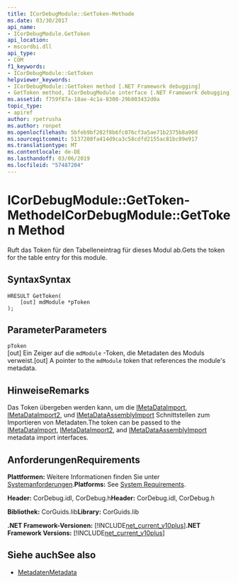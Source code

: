 ```yaml
---
title: ICorDebugModule::GetToken-Methode
ms.date: 03/30/2017
api_name:
- ICorDebugModule.GetToken
api_location:
- mscordbi.dll
api_type:
- COM
f1_keywords:
- ICorDebugModule::GetToken
helpviewer_keywords:
- ICorDebugModule::GetToken method [.NET Framework debugging]
- GetToken method, ICorDebugModule interface [.NET Framework debugging]
ms.assetid: f759f87a-18ae-4c1a-8300-29b803432d0a
topic_type:
- apiref
author: rpetrusha
ms.author: ronpet
ms.openlocfilehash: 5bfeb9bf282f8b6fc076cf3a5ae71b2375b8a90d
ms.sourcegitcommit: 5137208fa414d9ca3c58cdfd2155ac81bc89e917
ms.translationtype: MT
ms.contentlocale: de-DE
ms.lasthandoff: 03/06/2019
ms.locfileid: "57487204"
---
```

# <a name="icordebugmodulegettoken-method"></a><span data-ttu-id="2d3dc-102">ICorDebugModule::GetToken-Methode</span><span class="sxs-lookup"><span data-stu-id="2d3dc-102">ICorDebugModule::GetToken Method</span></span>
<span data-ttu-id="2d3dc-103">Ruft das Token für den Tabelleneintrag für dieses Modul ab.</span><span class="sxs-lookup"><span data-stu-id="2d3dc-103">Gets the token for the table entry for this module.</span></span>  
  
## <a name="syntax"></a><span data-ttu-id="2d3dc-104">Syntax</span><span class="sxs-lookup"><span data-stu-id="2d3dc-104">Syntax</span></span>  
  
```  
HRESULT GetToken(  
    [out] mdModule *pToken  
);  
```  
  
## <a name="parameters"></a><span data-ttu-id="2d3dc-105">Parameter</span><span class="sxs-lookup"><span data-stu-id="2d3dc-105">Parameters</span></span>  
 `pToken`  
 <span data-ttu-id="2d3dc-106">[out] Ein Zeiger auf die `mdModule` -Token, die Metadaten des Moduls verweist.</span><span class="sxs-lookup"><span data-stu-id="2d3dc-106">[out] A pointer to the `mdModule` token that references the module's metadata.</span></span>  
  
## <a name="remarks"></a><span data-ttu-id="2d3dc-107">Hinweise</span><span class="sxs-lookup"><span data-stu-id="2d3dc-107">Remarks</span></span>  
 <span data-ttu-id="2d3dc-108">Das Token übergeben werden kann, um die [IMetaDataImport](../../../../docs/framework/unmanaged-api/metadata/imetadataimport-interface.md), [IMetaDataImport2](../../../../docs/framework/unmanaged-api/metadata/imetadataimport2-interface.md), und [IMetaDataAssemblyImport](../../../../docs/framework/unmanaged-api/metadata/imetadataassemblyimport-interface.md) Schnittstellen zum Importieren von Metadaten.</span><span class="sxs-lookup"><span data-stu-id="2d3dc-108">The token can be passed to the [IMetaDataImport](../../../../docs/framework/unmanaged-api/metadata/imetadataimport-interface.md), [IMetaDataImport2](../../../../docs/framework/unmanaged-api/metadata/imetadataimport2-interface.md), and [IMetaDataAssemblyImport](../../../../docs/framework/unmanaged-api/metadata/imetadataassemblyimport-interface.md) metadata import interfaces.</span></span>  
  
## <a name="requirements"></a><span data-ttu-id="2d3dc-109">Anforderungen</span><span class="sxs-lookup"><span data-stu-id="2d3dc-109">Requirements</span></span>  
 <span data-ttu-id="2d3dc-110">**Plattformen:** Weitere Informationen finden Sie unter [Systemanforderungen](../../../../docs/framework/get-started/system-requirements.md).</span><span class="sxs-lookup"><span data-stu-id="2d3dc-110">**Platforms:** See [System Requirements](../../../../docs/framework/get-started/system-requirements.md).</span></span>  
  
 <span data-ttu-id="2d3dc-111">**Header:** CorDebug.idl, CorDebug.h</span><span class="sxs-lookup"><span data-stu-id="2d3dc-111">**Header:** CorDebug.idl, CorDebug.h</span></span>  
  
 <span data-ttu-id="2d3dc-112">**Bibliothek:** CorGuids.lib</span><span class="sxs-lookup"><span data-stu-id="2d3dc-112">**Library:** CorGuids.lib</span></span>  
  
 <span data-ttu-id="2d3dc-113">**.NET Framework-Versionen:** [!INCLUDE[net_current_v10plus](../../../../includes/net-current-v10plus-md.md)]</span><span class="sxs-lookup"><span data-stu-id="2d3dc-113">**.NET Framework Versions:** [!INCLUDE[net_current_v10plus](../../../../includes/net-current-v10plus-md.md)]</span></span>  
  
## <a name="see-also"></a><span data-ttu-id="2d3dc-114">Siehe auch</span><span class="sxs-lookup"><span data-stu-id="2d3dc-114">See also</span></span>
- [<span data-ttu-id="2d3dc-115">Metadaten</span><span class="sxs-lookup"><span data-stu-id="2d3dc-115">Metadata</span></span>](../../../../docs/framework/unmanaged-api/metadata/index.md)

